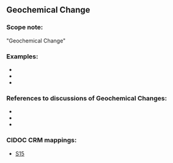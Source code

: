 
## Geochemical Change 

###  Scope note: 
"Geochemical Change" 

### Examples: 

* 
* 
* 

### References to discussions of Geochemical Changes:

* 

* 

* 

### CIDOC CRM mappings: 

* [S15](http://www.ics.forth.gr/isl/CRMsci/S15_Observable_Entity)



